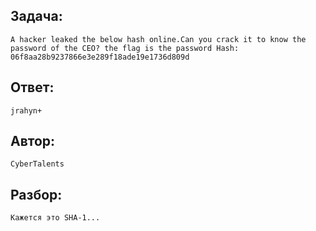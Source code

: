 ## Задача: 

    A hacker leaked the below hash online.Can you crack it to know the password of the CEO? the flag is the password Hash: 06f8aa28b9237866e3e289f18ade19e1736d809d

## Ответ:
    jrahyn+

## Автор: 
    CyberTalents

## Разбор:
    Кажется это SHA-1...
